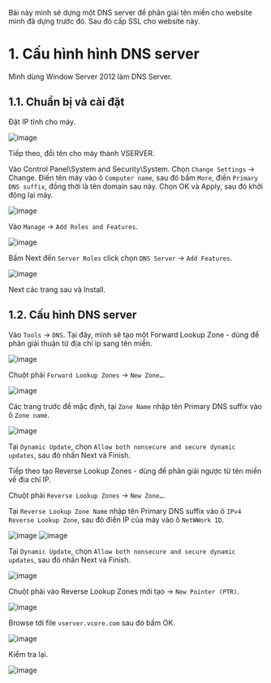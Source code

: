 Bài này mình sẽ dựng một DNS server để phân giải tên miền cho website mình đã dựng trước đó. Sau đó cấp SSL cho website này.

# 1. Cấu hình hình DNS server

Mình dùng Window Server 2012 làm DNS Server.

## 1.1. Chuẩn bị và cài đặt

Đặt IP tĩnh cho máy.

![image](https://github.com/toovyz/blog/assets/90684283/130ce43f-82ed-41f6-aa81-5736c1925af6)

Tiếp theo, đổi tên cho máy thành VSERVER.

Vào Control Panel\System and Security\System. Chọn `Change Settings` -> Change. Điền tên máy vào ô `Computer name`, sau đó bấm `More`, điền `Primary DNS suffix`, đồng thời là tên domain sau này. Chọn OK và Apply, sau đó khởi động lại máy.

![image](https://github.com/toovyz/blog/assets/90684283/d659bfb6-121a-4112-9cd8-076007608b28)

Vào `Manage` -> `Add Roles and Features`.

![image](https://github.com/toovyz/blog/assets/90684283/02659e5f-dc05-4162-b01d-1da3d393e2f6)

Bấm Next đến `Server Roles` click chọn `DNS Server` -> `Add Features`.

![image](https://github.com/toovyz/blog/assets/90684283/1527ce98-6483-4f3e-9991-2da3e73c1af2)

Next các trang sau và Install.

## 1.2. Cấu hình DNS server

Vào `Tools` -> `DNS`. Tại đây, mình sẽ tạo một Forward Lookup Zone - dùng để phân giải thuận từ địa chỉ ip sang tên miền.

![image](https://github.com/toovyz/blog/assets/90684283/02c367b5-6531-4aef-bdc6-7f3eed4b9a02)

Chuột phải `Forward Lookup Zones` -> `New Zone…`.

![image](https://github.com/toovyz/blog/assets/90684283/f99ebe06-b588-42e5-9021-b7aa0c4feb82)

Các trang trước để mặc định, tại `Zone Name` nhập tên Primary DNS suffix vào ô `Zone name`.

![image](https://github.com/toovyz/blog/assets/90684283/eb925814-7ec2-4095-b380-61e7c6b2e87c)

Tại `Dynamic Update`, chọn `Allow both nonsecure and secure dynamic updates`, sau đó nhấn Next và Finish.

Tiếp theo tạo Reverse Lookup Zones - dùng để phân giải ngược từ tên miền về địa chỉ IP.

Chuột phải `Reverse Lookup Zones` -> `New Zone…`.

Tại `Reverse Lookup Zone Name` nhập tên Primary DNS suffix vào ô `IPv4 Reverse Lookup Zone`, sau đó điền IP của máy vào ô `NetWWork ID`.

![image](https://github.com/toovyz/blog/assets/90684283/78af74b4-0cb7-4e94-8eed-a25fc9bed37c)
![image](https://github.com/toovyz/blog/assets/90684283/96ecff53-9fd1-4ac7-8a52-aea17664374f)

Tại `Dynamic Update`, chọn `Allow both nonsecure and secure dynamic updates`, sau đó nhấn Next và Finish.

![image](https://github.com/toovyz/blog/assets/90684283/ca17ca7c-6172-4676-b6fb-45ebd0809d81)

Chuột phải vào Reverse Lookup Zones mới tạo -> `New Pointer (PTR)`.

![image](https://github.com/toovyz/blog/assets/90684283/b8a75e71-efee-4c69-a03b-7f0a3152d03c)

Browse tới file `vserver.vcore.com` sau đó bấm OK. 

![image](https://github.com/toovyz/blog/assets/90684283/35f53cac-a47c-4e52-8fbc-571e9dc6d965)

Kiểm tra lại.

![image](https://github.com/toovyz/blog/assets/90684283/536b77cf-dba0-4003-a137-5a69dc77edeb)

